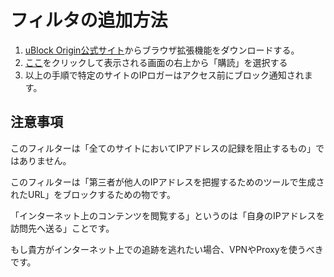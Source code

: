 # フィルタの追加方法

1. [uBlock Origin公式サイト](https://ublockorigin.com/)からブラウザ拡張機能をダウンロードする。
2. [ここ](https://subscribe.adblockplus.org/?location=https://raw.githubusercontent.com/GNUWood/ubo-filters/main/GNUWood_IPGrab_block_filter.txt&title=GNUWood%20IPGrab%20block%20filter)をクリックして表示される画面の右上から「購読」を選択する
3. 以上の手順で特定のサイトのIPロガーはアクセス前にブロック通知されます。

## 注意事項

このフィルターは「全てのサイトにおいてIPアドレスの記録を阻止するもの」ではありません。

このフィルターは「第三者が他人のIPアドレスを把握するためのツールで生成されたURL」をブロックするための物です。

「インターネット上のコンテンツを閲覧する」というのは「自身のIPアドレスを訪問先へ送る」ことです。

もし貴方がインターネット上での追跡を逃れたい場合、VPNやProxyを使うべきです。
